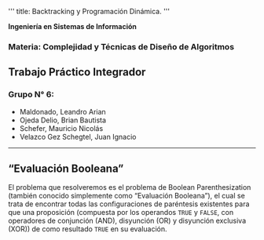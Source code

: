 '''
title: Backtracking y Programación Dinámica.
'''

**Ingeniería en Sistemas de Información**

### Materia: Complejidad y Técnicas de Diseño de Algoritmos

## Trabajo Práctico Integrador

### Grupo N° 6:

- Maldonado, Leandro Arian
- Ojeda Delio, Brian Bautista
- Schefer, Mauricio Nicolás
- Velazco Gez Schegtel, Juan Ignacio

---

## “Evaluación Booleana”

El problema que resolveremos es el problema de Boolean Parenthesization (también conocido simplemente como “Evaluación Booleana”), el cual se trata de encontrar todas las configuraciones de paréntesis existentes para que una proposición (compuesta por los operandos `TRUE` y `FALSE`, con operadores de conjunción (AND), disyunción (OR) y disyunción exclusiva (XOR)) de como resultado `TRUE` en su evaluación.
